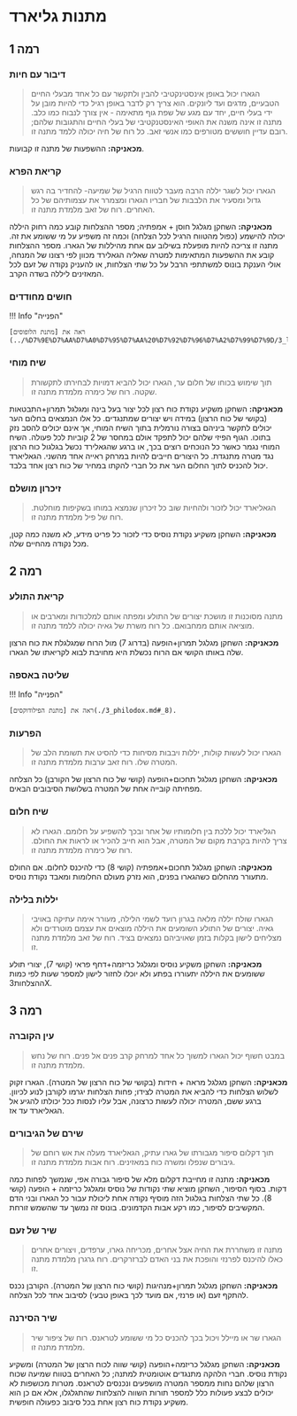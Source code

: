 # מתנות גליארד

## **רמה 1**

### דיבור עם חיות 

> הגארו יכול באופן אינסטינקטיבי להבין ולתקשר עם כל אחד מבעלי החיים הטבעיים, מדגים ועד ליונקים. הוא צריך רק לדבר באופן רגיל כדי להיות מובן על ידי בעלי חיים, יחד עם מגע של שפת גוף מתאימה - אין צורך לנבוח כמו כלב. מתנה זו אינה משנה את האופי האינסטנקטיבי של בעלי החיים והתגובות שלהם; רובם עדיין חוששים מטורפים כמו אנשי זאב. כל רוח של חיה יכולה ללמד מתנה זו.

**מכאניקה:** ההשפעות של מתנה זו קבועות.

### קריאת הפרא

> הגארו יכול לשגר יללה הרבה מעבר לטווח הרגיל של שמיעה- להחדיר בה רגש גדול ומסעיר את הלבבות של חבריו הגארו ומצמרר את עצמותיהם של כל האחרים. רוח של זאב מלמדת מתנה זו.

**מכאניקה:** השחקן מגלגל חוסן + אמפתיה; מספר ההצלחות קובע כמה רחוק היללה יכולה להישמע (כפול מהטווח הרגיל לכל הצלחה) וכמה זה משפיע על מי ששומע את זה. מתנה זו צריכה להיות מופעלת בשילוב עם אחת מהיללות של הגארו. מספר ההצלחות קובע את ההשפעות המתאימות למטרה שאליה הגאלירד מכוון לפי רצונו של המנחה, אולי הענקת בונוס למשתתפי הרבל על כל שתי הצלחות, או להעניק נקודה של זעם לכל המאזינים ליללה בשדה הקרב. 

### חושים מחודדים

!!! Info "הפנייה"

    ראה את [מתנת הלופוסים](../%D7%9E%D7%AA%D7%A0%D7%95%D7%AA%20%D7%92%D7%96%D7%A2%D7%99%D7%9D/3_lupus.md#_3).

### שיח מוחי

> תוך שימוש בכוחו של חלום ער, הגארו יכול להביא דמויות לבחירתו לתקשורת שקטה. רוח של כימרה מלמדת מתנה זו. 

**מכאניקה:** השחקן משקיע נקודת כוח רצון לכל יצור בעל בינה ומגלגל תמרון+התבטאות (בקושי של כוח הרצון) במידה ויש יצורים שמתנגדים. כל אלו הנמצאים בחלום הער יכולים לתקשר ביניהם בצורה נורמלית בתוך השיח המוחי, אך אינם יכולים להסב נזק בתוכו. הגוף הפיזי שלהם יכול לתפקד אולם במחסר של 2 קוביות לכל פעולה. השיח המוחי נגמר כאשר כל הנוכחים רוצים בכך, או ברגע שהגאלירד נכשל בגלגול כוח הרצון נגד מטרה מתנגדת. כל היצורים חייבים להיות במרחק ראייה אחד מהשני. הגאליארד יכול להכניס לתוך החלום הער את כל חברי להקתו במחיר של כוח רצון אחד בלבד. 

### זיכרון מושלם 

> הגאליארד יכול לזכור ולהחיות שוב כל זיכרון שנמצא במוחו בשקיפות מוחלטת. רוח של פיל מלמדת מתנה זו. 

**מכאניקה:** השחקן משקיע נקודת נוסיס כדי לזכור כל פריט מידע, לא משנה כמה קטן, מכל נקודה מהחיים שלה. 

## **רמה 2**

### קריאת התולע

> מתנה מסוכנות זו מושכת יצורים של התולע ומפתה אותם למלכודות ומארבים או מוציאה אותם ממחבואם. כל רוח משרת של גאיה יכולה ללמד מתנה זו.

**מכאניקה:** השחקן מגלגל תמרון+הופעה (בדרוג 7) מול הרוח שמגלגלת את כוח הרצון שלה באותו הקושי
אם הרוח נכשלת היא מחויבת לבוא לקריאתו של הגארו. 

### שליטה באספה

!!! Info "הפנייה"

    ראה את [מתנת הפילודוקסים](./3_philodox.md#_8).

### הפרעות 

> הגארו יכול לעשות קולות, יללות ויבבות מסיחות כדי להסיט את תשומת הלב של המטרה שלו. רוח זאב ערבות מלמדת מתנה זו.

**מכאניקה:** השחקן מגלגל תחכום+הופעה (קושי של כוח הרצון של הקורבן) כל הצלחה מפחיתה קובייה אחת של המטרה בשלושת הסיבובים הבאים.

### שיח חלום 

> הגליארד יכול ללכת בין חלומותיו של אחר ובכך להשפיע על חלומם. הגארו לא צריך להיות בקרבת מקום של המטרה, אבל הוא חייב להכיר או לראות את החולם. רוח של כימרה מלמדת מתנה זו.

**מכאניקה:** השחקן מגלגל תחכום+אמפתיה (קושי 8) כדי להיכנס לחלום. אם החולם מתעורר מהחלום כשהגארו בפנים, הוא נזרק מעולם החלומות ומאבד נקודת נוסיס. 

### יללות בלילה

> הגארו שולח יללה מלאה בגרון רועד לשמי הלילה, מעורר אימה עתיקה באויבי גאיה. יצורים של התולע השומעים את היללה מוצאים את עצמם מוטרדים ולא מצליחים לישון בקלות בזמן שאויביהם נמצאים בציד. רוח של זאב מלמדת מתנה זו.

**מכאניקה:** השחקן משקיע נוסיס ומגלגל כריזמה+דחף פראי (קושי 7), יצורי תולע ששומעים את היללה יתעוררו בפתע ולא יוכלו לחזור לישון למספר שעות לפי כמות ההצלחות3X. 

## **רמה 3**

### עין הקוברה

> במבט חשוף יכול הגארו למשוך כל אחד למרחק קרב פנים אל פנים. רוח של נחש מלמדת מתנה זו. 

**מכאניקה:** השחקן מגלגל מראה + חידות (בקושי של כוח הרצון של המטרה). הגארו זקוק לשלוש הצלחות כדי להביא את המטרה לצידו; פחות הצלחות יגרמו לקורבן לנוע לכיוון. ברגע ששם, המטרה יכולה לעשות כרצונה,
אבל עליו לנסות ככל יכולתו להגיע אל הגאליארד עד אז.

### שירם של הגיבורים

> תוך דקלום סיפור מגבורתו של גארו עתיק, הגאליארד מעלה את אש רוחם של גיבורים שנפלו ומשרה כוח במאזינים. רוח אבות מלמדת מתנה זו.

**מכאניקה:** מתנה זו מחייבת דקלום מלא של סיפור גבורה אפי, שנמשך לפחות כמה דקות. בסוף הסיפור, השחקן מוציא שתי נקודות של נוסיס ומגלגל כריזמה + הופעה (קושי 8). כל שתי הצלחות בגלגול הזה מוסיף נקודה אחת ליכולת עבור כל הגארו ובני הדם המקשיבים לסיפור, כמו רקע אבות הקדמונים. בונוס זה נמשך עד שהשמש זורחת.

### שיר של זעם

> מתנה זו משחררת את החיה אצל אחרים, מכריחה גארו, ערפדים, ויצורים אחרים כאלו להיכנס לפרנזי והופכת את בני האדם לברזרקרים. רוח גרגרן מלמדת מתנה זו.

**מכאניקה:** השחקן מגלגל תמרון+מנהיגות (קושי כוח הרצון של המטרה). הקורבן נכנס להתקף זעם (או פרנזי, אם מועד לכך באופן טבעי) לסיבוב אחד לכל הצלחה.

### שיר הסירנה

> הגארו שר או מיילל ויכול בכך להכניס כל מי ששומע לטראנס. רוח של ציפור שיר מלמדת מתנה זו.

**מכאניקה:** השחקן מגלגל כריזמה+הופעה (קושי שווה לכוח הרצון של המטרה) ומשקיע נקודת נוסיס. חברי הלהקה מתנגדים אוטומטית למתנה; כל האחרים בטווח שמיעה שכוח הרצון שלהם נחות ממספר המטרה מושפעים ונכנסים לטראנס. מטרות מכושפות לא יכולים לבצע פעולות כלל למספר תורות השווה להצלחות שהתגלגלו, אלא אם כן הוא משקיע נקודת כוח רצון אחת בכל סיבוב כפעולה חופשית.